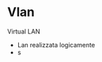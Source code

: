 # Vlan

Virtual LAN
- Lan realizzata logicamente
- s
<!--stackedit_data:
eyJoaXN0b3J5IjpbLTE4MjA5NTYxMTFdfQ==
-->